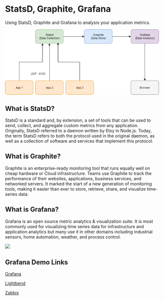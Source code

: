 # StatsD, Graphite, Grafana

Using StatsD, Graphite and Grafana to analysis your application metrics.

![](https://github.com/barend-erasmus/statsd-graphite-grafana/raw/master/images/StatsD-Graphite-Grafana.png)

## What is StatsD?

StatsD is a standard and, by extension, a set of tools that can be used to send, collect, and aggregate custom metrics from any application. Originally, StatsD referred to a daemon written by Etsy in Node.js. Today, the term StatsD refers to both the protocol used in the original daemon, as well as a collection of software and services that implement this protocol.

## What is Graphite?

Graphite is an enterprise-ready monitoring tool that runs equally well on cheap hardware or Cloud infrastructure. Teams use Graphite to track the performance of their websites, applications, business services, and networked servers. It marked the start of a new generation of monitoring tools, making it easier than ever to store, retrieve, share, and visualize time-series data.

## What is Grafana?

Grafana is an open source metric analytics & visualization suite. It is most commonly used for visualizing time series data for infrastructure and application analytics but many use it in other domains including industrial sensors, home automation, weather, and process control.

![](https://github.com/barend-erasmus/statsd-graphite-grafana/raw/master/images/screenshot.png.png)

## Grafana Demo Links

[Grafana](http://play.grafana.org/dashboard/db/grafana-play-home?orgId=1)

[Lightbend](https://demo.lightbend.com/grafana/dashboard/db/lightbend-monitoring)

[Zabbix](http://play.grafana-zabbix.org/dashboard/db/grafana-zabbix-demo?orgId=2)